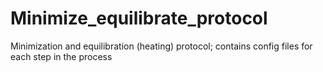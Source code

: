 # Minimize_equilibrate_protocol
Minimization and equilibration (heating) protocol; contains config files for each step in the process
